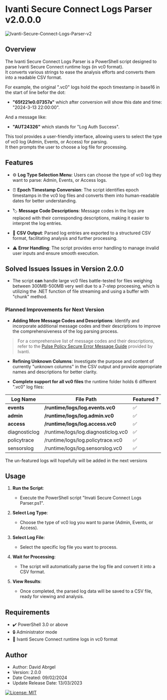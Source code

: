# Ivanti Secure Connect Logs Parser v2.0.0.0

![Ivanti-Secure-Connect-Logs-Parser-v2](https://github.com/SeizeCyber/Ivanti-Secure-Connect-Logs-Parser/assets/42407252/6424f7e1-c48c-4a8a-ae54-c57d9bb21705)





## Overview

The Ivanti Secure Connect Logs Parser is a PowerShell script designed to parse Ivanti Secure Connect runtime logs (in vc0 format).  
It converts various strings to ease the analysis efforts and converts them into a readable CSV format.  
  
For example, the original ".vc0" logs hold the epoch timestamp in base16 in the start of line befor the dot:  
- **"65f221e0.07357a"** which after conversion will show this date and time: "2024-3-13 22:00:00".
  
And a message like:  
- **"AUT24326"**  which stands for "Log Auth Success".

This tool provides a user-friendly interface, allowing users to select the type of vc0 log (Admin, Events, or Access) for parsing.  
It then prompts the user to choose a log file for processing.

## Features

- :gear: **Log Type Selection Menu**: Users can choose the type of vc0 log they want to parse: Admin, Events, or Access logs.
  
- :alarm_clock: **Epoch Timestamp Conversion**: The script identifies epoch timestamps in the vc0 log files and converts them into human-readable dates for better understanding.

- :label: **Message Code Descriptions**: Message codes in the logs are replaced with their corresponding descriptions, making it easier to interpret the log entries.

- :page_with_curl: **CSV Output**: Parsed log entries are exported to a structured CSV format, facilitating analysis and further processing.

- :warning: **Error Handling**: The script provides error handling to manage invalid user inputs and ensure smooth execution.

## Solved Issues Issues in Version 2.0.0
- The script **can** handle large vc0 files battle-tested for files weighing between 300MB-500MB very well due to a 7-step proceesing,
  which is utilizing the .NET function of file streaming and using a buffer with "chunk" method.
  
### Planned Improvements for Next Version

- **Adding More Message Codes and Descriptions**: Identify and incorporate additional message codes and their descriptions to improve the comprehensiveness of the log parsing process.
> For a comprehensive list of message codes and their descriptions, refer to the [Pulse Policy Secure Error Message Guide](https://help.ivanti.com/ps/legacy/PPS/9.1Rx/9.1R9/Pulse-Policy-Secure-Error-Message-Guide.pdf) provided by Ivanti.


- **Refining Unknown Columns**: Investigate the purpose and content of currently "unknown columns" in the CSV output and provide appropriate names and descriptions for better clarity.
  
- **Complete support for all vc0 files** the runtime folder holds 6 different ".vc0" log files:

| Log Name      | File Path                              | Featured ?
|---------------|----------------------------------------|---------------|  
| **events**        | **/runtime/logs/log.events.vc0**           | ✅        |  
| **admin**         | **/runtime/logs/log.admin.vc0**            | ✅        |   
| **access**        | **/runtime/logs/log.access.vc0**           | ✅        |  
| diagnosticlog | /runtime/logs/log.diagnosticlog.vc0    | ✅         |  
| policytrace   | /runtime/logs/log.policytrace.vc0      | ✅         |  
| sensorslog    | /runtime/logs/log.sensorslog.vc0       | ✅        |   

The un-featured logs will hopefully will be added in the next versions

## Usage

1. **Run the Script**:
   - Execute the PowerShell script "Invati Secure Connect Logs Parser.ps1".
   
2. **Select Log Type**:
   - Choose the type of vc0 log you want to parse (Admin, Events, or Access).

3. **Select Log File**:
   - Select the specific log file you want to process.

4. **Wait for Processing**:
   - The script will automatically parse the log file and convert it into a CSV format.

5. **View Results**:
   - Once completed, the parsed log data will be saved to a CSV file, ready for viewing and analysis.

## Requirements

- :heavy_check_mark: PowerShell 3.0 or above
- :lock: Administrator mode
- :file_folder: Ivanti Secure Connect runtime logs in vc0 format

## Author

- Author: David Abrgel
- Version: 2.0.0
- Date Created: 09/02/2024
- Update Release Date: 13/03/2023

[![License: MIT](https://img.shields.io/badge/License-MIT-blue.svg)](https://opensource.org/licenses/MIT)


